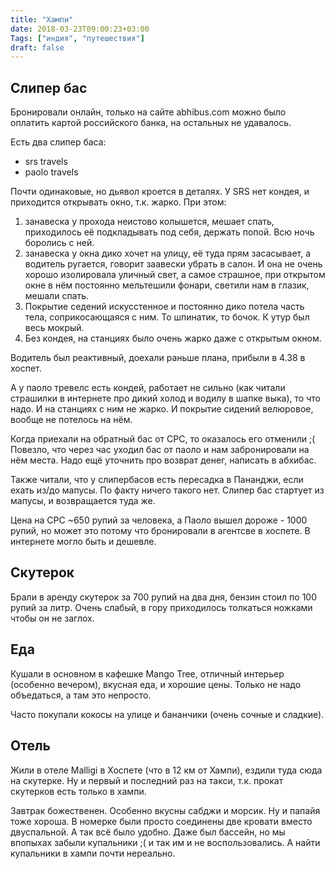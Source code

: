```yaml
---
title: "Хампи"
date: 2018-03-23T09:00:23+03:00
Tags: ["индия", "путешествия"]
draft: false
---
```


## Слипер бас

Бронировали онлайн, только на сайте abhibus.com можно было оплатить картой российского банка, на остальных не удавалось.

Есть два слипер баса:
* srs travels
* paolo travels

Почти одинаковые, но дьявол кроется в деталях. У SRS нет кондея, и приходится открывать окно, т.к. жарко.
При этом:
1. занавеска у прохода неистово колышется, мешает спать, приходилось её подкладывать под себя, держать попой.
Всю ночь боролись с ней.
2. занавеска у окна дико хочет на улицу, её туда прям засасывает, а водитель ругается, говорит заавески убрать в салон.
И она не очень хорошо изолировала уличный свет, а самое страшное, при открытом окне в нём постоянно мельтешили фонари,
светили нам в глазик, мешали спать.
3. Покрытие седений искусстенное и постоянно дико потела часть тела, соприкосающаяся с ним. То шпинатик, то бочок. К утур был весь мокрый.
4. Без кондея, на станциях было очень жарко даже с открытым окном.

Водитель был реактивный, доехали раньше плана, прибыли в 4.38 в хоспет.

А у паоло тревелс есть кондей, работает не сильно (как читали страшилки в интернете про дикий холод и водилу в шапке выка), то что надо. И на станциях с ним не жарко. И покрытие сидений велюровое, вообще не потелось на нём.

Когда приехали на обратный бас от СРС, то оказалось его отменили ;( Повезло, что через час уходил бас от паоло и нам забронировали на нём места. Надо ещё уточнить про возврат денег, написать в абхибас.

Также читали, что у слипербасов есть пересадка в Пананджи, если ехать из/до мапусы. По факту ничего такого нет.
Слипер бас стартует из мапусы, и возвращается туда же.

Цена на СРС ~650 рупий за человека, а Паоло вышел дороже - 1000 рупий, но может это потому что бронировали в агентсве в хоспете. В интернете могло быть и дешевле.

## Скутерок

Брали в аренду скутерок за 700 рупий на два дня, бензин стоил по 100 рупий за литр.
Очень слабый, в гору приходилось толкаться ножками чтобы он не заглох.

## Еда

Кушали в основном в кафешке Mango Tree, отличный интерьер (особенно вечером), вкусная еда, и хорошие цены.
Только не надо объедаться, а там это непросто.

Часто покупали кокосы на улице и бананчики (очень сочные и сладкие).

## Отель

Жили в отеле Malligi в Хоспете (что в 12 км от Хампи), ездили туда сюда на скутерке.
Ну и первый и последний раз на такси, т.к. прокат скутерков есть только в хампи.

Завтрак божественен. Особенно вкусны сабджи и морсик. Ну и папайя тоже хороша.
В номерке были просто соединены две кровати вместо двуспальной. А так всё было удобно.
Даже был бассейн, но мы впопыхах забыли купальники ;( и так им и не воспользовались.
А найти купальники в хампи почти нереально.